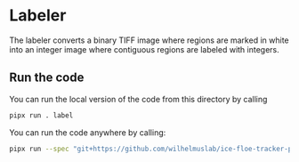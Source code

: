 # Labeler

The labeler converts a binary TIFF image where regions are marked in white into an integer image where contiguous regions are labeled with integers. 

## Run the code

You can run the local version of the code from this directory by calling
```bash
pipx run . label
```

You can run the code anywhere by calling:
```bash
pipx run --spec "git+https://github.com/wilhelmuslab/ice-floe-tracker-pipeline#egg=labeler&subdirectory=labeler" label
```
